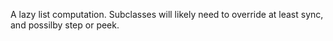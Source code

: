 A lazy list computation. Subclasses will likely need to override at least sync, and possilby step or peek.